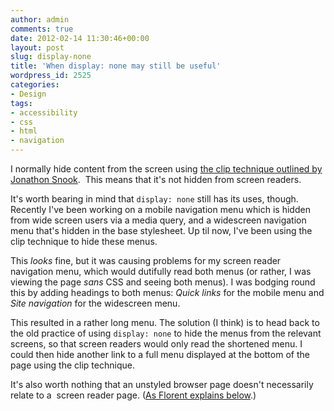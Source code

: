 ```yaml
---
author: admin
comments: true
date: 2012-02-14 11:30:46+00:00
layout: post
slug: display-none
title: 'When display: none may still be useful'
wordpress_id: 2525
categories:
- Design
tags:
- accessibility
- css
- html
- navigation
---
```


I normally hide content from the screen using [the clip technique outlined by Jonathon Snook](http://snook.ca/archives/html_and_css/hiding-content-for-accessibility).  This means that it's not hidden from screen readers.

It's worth bearing in mind that `display: none` still has its uses, though. Recently I've been working on a mobile navigation menu which is hidden from wide screen users via a media query, and a widescreen navigation menu that's hidden in the base stylesheet. Up til now, I've been using the clip technique to hide these menus.

This _looks_ fine, but it was causing problems for my screen reader navigation menu, which would dutifully read both menus (or rather, I was viewing the page _sans_ CSS and seeing both menus). I was bodging round this by adding headings to both menus: _Quick links_ for the mobile menu and _Site navigation_ for the widescreen menu.

This resulted in a rather long menu. The solution (I think) is to head back to the old practice of using `display: none` to hide the menus from the relevant screens, so that screen readers would only read the shortened menu. I could then hide another link to a full menu displayed at the bottom of the page using the clip technique.

It's also worth nothing that an unstyled browser page doesn't necessarily relate to a  screen reader page. ([As Florent explains below](http://leonpaternoster.com/2012/02/display-none/#comment-82289).)
